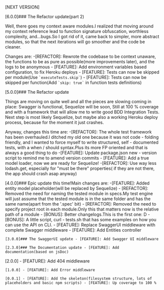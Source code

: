 [NEXT VERSION]

[6.0.0]### The Refactor update(part 2)

Well, there goes my context aware modules.I realized that moving around my context reference lead to
function signature obfuscation, worthless complexity, and...bugs.So I got rid of it, came back to simpler, more abstract modules, so that the next iterations will go smoother and the code be cleaner.

Changes are:
    -[REFACTOR]: Rewrote the codebase to be context unaware, the functions to be as pure as possible(more improvements later), and the logs to be anonymous - [FEATURE]: Add environment variables based configuration, to fix Heroku deploys - [FEATURE]: Tests can now be skipped per module(Use ``
        `executeTests.skip`
        ``) - [FEATURE]: Tests can now be skipped per
function(Add ``
    `skip: true`
    `` in function tests definitions)

[5.0.0]### The Refactor update

Things are moving on quite well and all the pieces are slowing coming in place: Swagger is functional, Sequelize will be soon, Still at 100 % coverage and with a framework that will allow me to write good BDD Integration Tests.
Next step is most likely Sequelize, but maybe also a working Heroku deploy process, because
for the moment it just crashes.

Anyway, changes this time are:
    -[REFACTOR]: The whole test framework has been overhauled.I ditched my old one because it was not code - folding friendly, and I wanted to force myself to write structured, self - documented tests, with a when / should syntax.Plus its more FP oriented and that is always a good thing to do
        -[FEATURE]: Update package.json new - version script to remind me to amend version commits - [FEATURE]: Add a true model loader, now we are ready
    for
    Sequelize!
    -[REFACTOR]: Use way less lodash.get, especially
for "must be there"
properties(
    if they are not there, the app should crash asap anyway)

[4.0.0]### Epic update this time!Main changes are:
    -[FEATURE]: Added entity model placeholder(will be replaced by Sequelize) - [REFACTOR]: Removed the need
for naming the tested module in specs.My test
engine will just assume that the tested module is in the same folder and has
the same name(apart from the '.spec'
    bit) - [REFACTOR]: Removed the need to specify project root in each module.Only
this that matters now is the relative path of a module
    - [BONUS]: Better changelogs.This is the first one: D - [BONUS]: A little script, curl - tests.sh that has some examples on how you can
use the API on CLI. - [FEATURE]: Replace SwaggerUI middleware with complete Swagger middleware - [FEATURE]: Add Entities controller

    [3.0.0]### The SwaggerUI update - [FEATURE]: Add Swagger UI middleware

    [2.3.0]### The Documentation update - [FEATURE]: Add documentation(based on jsDoc)

[2.0.0] - [FEATURE]: Add 404 middleware

    [1.0.0] - [FEATURE]: Add Error middleware

    [0.0.1] - [FEATURE]: Add the skeleton(filesystem structure, lots of placeholders and basic npm scripts) - [FEATURE]: Up coverage to 100 %

